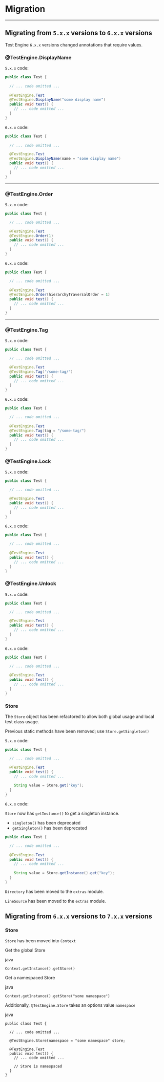 # Migration

---

## Migrating from `5.x.x` versions to `6.x.x` versions

Test Engine `6.x.x` versions changed annotations that require values.

### @TestEngine.DisplayName

`5.x.x` code:

```java
public class Test {
    
  // ... code omitted ...
  
  @TestEngine.Test
  @TestEngine.DisplayName("some display name")
  public void test() {
    // ... code omitted ...
  }
}
```

`6.x.x` code:

```java
public class Test {
    
  // ... code omitted ...

  @TestEngine.Test
  @TestEngine.DisplayName(name = "some display name")
  public void test() {
    // ... code omitted ...
  }
}
```

---

### @TestEngine.Order

`5.x.x` code:

```java
public class Test {

  // ... code omitted ...

  @TestEngine.Test
  @TestEngine.Order(1)
  public void test() {
    // ... code omitted ...
  }
}
```

`6.x.x` code:

```java
public class Test {

  // ... code omitted ...
  
  @TestEngine.Test
  @TestEngine.Order(hierarchyTraversalOrder = 1)
  public void test() {
    // ... code omitted ...
  }
}
```

---

### @TestEngine.Tag

`5.x.x` code:

```java
public class Test {

  // ... code omitted ...

  @TestEngine.Test
  @TestEngine.Tag("/some-tag/")
  public void test() {
    // ... code omitted ...
  }
}
```

`6.x.x` code:

```java
public class Test {

  // ... code omitted ...
  
  @TestEngine.Test
  @TestEngine.Tag(tag = "/some-tag/")
  public void test() {
    // ... code omitted ...
  }
}
```

### @TestEngine.Lock

`5.x.x` code:

```java
public class Test {

  // ... code omitted ...

  @TestEngine.Test
  public void test() {
    // ... code omitted ...
  }
}
```

`6.x.x` code:

```java
public class Test {

  // ... code omitted ...
  
  @TestEngine.Test
  public void test() {
    // ... code omitted ...
  }
}
```

### @TestEngine.Unlock

`5.x.x` code:

```java
public class Test {

  // ... code omitted ...

  @TestEngine.Test
  public void test() {
    // ... code omitted ...
  }
}
```

`6.x.x` code:

```java
public class Test {

  // ... code omitted ...
  
  @TestEngine.Test
  public void test() {
    // ... code omitted ...
  }
}
```

### Store

The `Store` object has been refactored to allow both global usage and local test class usage.

Previous static methods have been removed; use `Store.getSingleton()`

`5.x.x` code:

```java
public class Test {

  // ... code omitted ...

  @TestEngine.Test
  public void test() {
    // ... code omitted ...
      
    String value = Store.get("key");
  }
}
```

`6.x.x` code:

`Store` now has `getInstance()` to get a singleton instance.

- `singleton()` has been deprecated
- `getSingleton()` has been deprecated

```java
public class Test {

  // ... code omitted ...
  
  @TestEngine.Test
  public void test() {
    // ... code omitted ...
    
    String value = Store.getInstance().get("key");
  }
}
```

`Directory` has been moved to the `extras` module.

`LineSource` has been moved to the `extras` module.

## Migrating from `6.x.x` versions to `7.x.x` versions

### Store

`Store` has been moved into `Context`

Get the global Store

java
```
Context.getInstance().getStore()
```

Get a namespaced Store

java
```
Context.getInstance().getStore("some namespace")
```

Additionally, `@TestEngine.Store` takes an options value `namespace`

java
```
public class Test {

  // ... code omitted ...
  
  @TestEngine.Store(namespace = "some namespace" store;
  
  @TestEngine.Test
  public void test() {
    // ... code omitted ...
    
    // Store is namespaced
  }
}
```
```